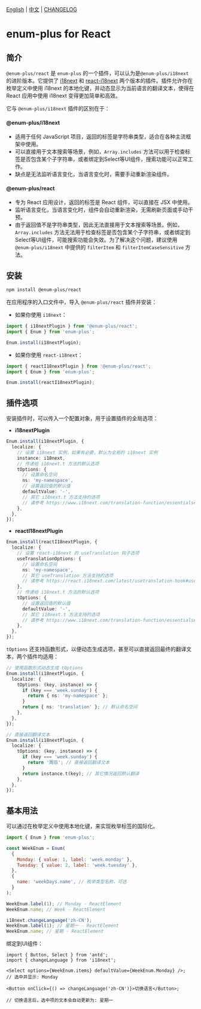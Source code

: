 <!-- markdownlint-disable MD001 MD009 MD033 MD041 -->

[English](./README.md) | [中文](./README.zh-CN.md) | [CHANGELOG](./CHANGELOG.md)

# enum-plus for React

## 简介

`@enum-plus/react` 是 `enum-plus` 的一个插件，可以认为是`@enum-plus/i18next` 的进阶版本。它提供了 [i18next](https://www.i18next.com/) 和 [react-i18next](https://react.i18next.com/getting-started) 两个版本的插件。插件允许你在枚举定义中使用 i18next 的本地化键，并动态显示为当前语言的翻译文本，使得在 React 应用中使用 i18next 变得更加简单和高效。

它与 `@enum-plus/i18next` 插件的区别在于：

#### **@enum-plus/i18next**

- 适用于任何 JavaScript 项目，返回的标签是字符串类型，适合在各种主流框架中使用。
- 可以直接用于文本搜索等场景，例如，`Array.includes` 方法可以用于检查标签是否包含某个子字符串，或者绑定到Select等UI组件，搜索功能可以正常工作。
- 缺点是无法监听语言变化，当语言变化时，需要手动重新渲染组件。

#### **@enum-plus/react**

- 专为 React 应用设计，返回的标签是 React 组件，可以直接在 JSX 中使用。
- 监听语言变化，当语言变化时，组件会自动重新渲染，无需刷新页面或手动干预。
- 由于返回值不是字符串类型，因此无法直接用于文本搜索等场景。例如，`Array.includes` 方法无法用于检查标签是否包含某个子字符串，或者绑定到Select等UI组件，可能搜索功能会失效。为了解决这个问题，建议使用 `@enum-plus/i18next` 中提供的 `filterItem` 和 `filterItemCaseSensitive` 方法。

## 安装

```bash
npm install @enum-plus/react
```

在应用程序的入口文件中，导入 `@enum-plus/react` 插件并安装：

- 如果你使用 `i18next`：

```js
import { i18nextPlugin } from '@enum-plus/react';
import { Enum } from 'enum-plus';

Enum.install(i18nextPlugin);
```

- 如果你使用 `react-i18next`：

```js
import { reactI18nextPlugin } from '@enum-plus/react';
import { Enum } from 'enum-plus';

Enum.install(reactI18nextPlugin);
```

## 插件选项

安装插件时，可以传入一个配置对象，用于设置插件的全局选项：

- **i18nextPlugin**

```ts
Enum.install(i18nextPlugin, {
  localize: {
    // 设置 i18next 实例，如果有必要，默认为全局的 i18next 实例
    instance: i18next,
    // 传递给 i18next.t 方法的默认选项
    tOptions: {
      // 设置命名空间
      ns: 'my-namespace',
      // 设置返回值的默认值
      defaultValue: '-',
      // 其它 i18next.t 方法支持的选项
      // 请参考 https://www.i18next.com/translation-function/essentials#overview-options
    },
  },
});
```

- **reactI18nextPlugin**

```ts
Enum.install(reactI18nextPlugin, {
  localize: {
    // 设置 react-i18next 的 useTranslation 钩子选项
    useTranslationOptions: {
      // 设置命名空间
      ns: 'my-namespace',
      // 其它 useTranslation 方法支持的选项
      // 请参考 https://react.i18next.com/latest/usetranslation-hook#usetranslation-params
    },
    // 传递给 i18next.t 方法的默认选项
    tOptions: {
      // 设置返回值的默认值
      defaultValue: '-',
      // 其它 i18next.t 方法支持的选项
      // 请参考 https://www.i18next.com/translation-function/essentials#overview-options
    },
  },
});
```

`tOptions` 还支持函数形式，以便动态生成选项，甚至可以直接返回最终的翻译文本，两个插件均适用：

```ts
// 使用函数形式动态生成 tOptions
Enum.install(i18nextPlugin, {
  localize: {
    tOptions: (key, instance) => {
      if (key === 'week.sunday') {
        return { ns: 'my-namespace' };
      }
      return { ns: 'translation' }; // 默认命名空间
    },
  },
});

// 直接返回翻译文本
Enum.install(i18nextPlugin, {
  localize: {
    tOptions: (key, instance) => {
      if (key === 'week.sunday') {
        return '周日'; // 直接返回翻译文本
      }
      return instance.t(key); // 其它情况返回默认翻译
    },
  },
});
```

## 基本用法

可以通过在枚举定义中使用本地化键，来实现枚举标签的国际化。

```js
import { Enum } from 'enum-plus';

const WeekEnum = Enum(
  {
    Monday: { value: 1, label: 'week.monday' },
    Tuesday: { value: 2, label: 'week.tuesday' },
  },
  {
    name: 'weekDays.name', // 枚举类型名称，可选
  }
);

WeekEnum.label(1); // Monday - ReactElement
WeekEnum.name; // Week - ReactElement

i18next.changeLanguage('zh-CN');
WeekEnum.label(1); // 星期一 - ReactElement
WeekEnum.name; // 星期 - ReactElement
```

绑定到UI组件：

```tsx
import { Button, Select } from 'antd';
import { changeLanguage } from 'i18next';

<Select options={WeekEnum.items} defaultValue={WeekEnum.Monday} />;
// 选中并显示: Monday

<Button onClick={() => changeLanguage('zh-CN')}>切换语言</Button>;

// 切换语言后，选中项的文本会自动更新为: 星期一
```
